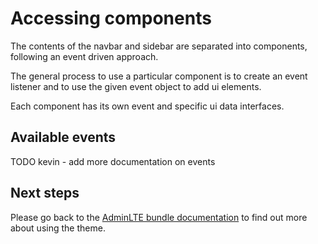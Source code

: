 # Accessing components

The contents of the navbar and sidebar are separated into components, following an event driven approach.

The general process to use a particular component is to create an event listener and to use the given event object to add ui elements.

Each component has its own event and specific ui data interfaces.

## Available events

TODO kevin - add more documentation on events

## Next steps

Please go back to the [AdminLTE bundle documentation](index.md) to find out more about using the theme.
